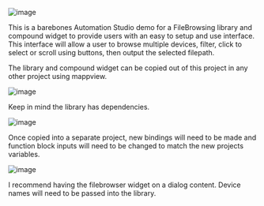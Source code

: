 ![image](https://github.com/user-attachments/assets/34847677-60d5-4e2a-8ba1-9f09685ac6e8)

This is a barebones Automation Studio demo for a FileBrowsing library and compound widget to provide users with an easy to setup and use interface.
This interface will allow a user to browse multiple devices, filter, click to select or scroll using buttons, then output the selected filepath.

The library and compound widget can be copied out of this project in any other project using mappview.

![image](https://github.com/user-attachments/assets/943ae8c5-6999-47c6-be1a-80aa83f682ae)

Keep in mind the library has dependencies.

![image](https://github.com/user-attachments/assets/f7599f9e-a636-4ac1-9fb8-18740b8bbae3)

Once copied into a separate project, new bindings will need to be made and function block inputs will need to be changed to match the new projects variables.

![image](https://github.com/user-attachments/assets/41c52179-c553-4599-a93c-efd307013884)

I recommend having the filebrowser widget on a dialog content.
Device names will need to be passed into the library.
